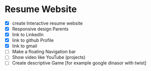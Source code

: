 # Resume Website

- [x] create Interactive resume website
- [x] Responsive design Parents
- [x] link to LinkedIn
- [x] link to github Profile
- [x] link to gmail
- [ ] Make a floating Navigation bar
- [ ] Show video like YouTube (projects)
- [ ] Create descriptive Game [for example google dinasor with twist]

